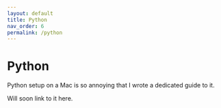 ```yaml
---
layout: default
title: Python
nav_order: 6
permalink: /python
---
```


# Python

Python setup on a Mac is so annoying that I wrote a dedicated guide to it. 

Will soon link to it here.

<!-- - Narrated version -->
<!-- - Commands-only (tl;dr) version -->
<!-- - [Global packages via pipx](...) | `youtube-dl`, ... -->